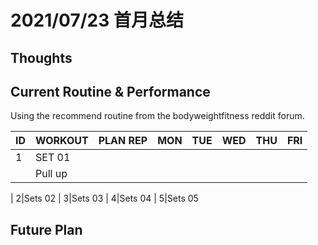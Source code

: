 # 2021/07/23 首月总结

## Thoughts

## Current Routine & Performance

Using the recommend routine from the bodyweightfitness reddit forum.

ID|WORKOUT|PLAN REP|MON|TUE|WED|THU|FRI|
-|-|-|-|-|-|-|-|
1|SET 01|
||Pull up
|
2|Sets 02
|
3|Sets 03
|
4|Sets 04
|
5|Sets 05



## Future Plan
